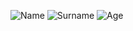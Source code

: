 ![Name](https://img.shields.io/badge/name-uros-success) 
![Surname](https://img.shields.io/badge/surname-nikolic-inactive)
![Age](https://img.shields.io/badge/age-21-informational)
